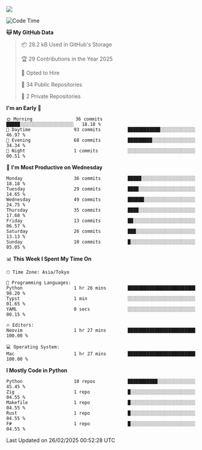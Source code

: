 ![](https://komarev.com/ghpvc/?username=kitagawa-hr)

<!--START_SECTION:waka-->
![Code Time](http://img.shields.io/badge/Code%20Time-1%2C337%20hrs%2011%20mins-blue)

**🐱 My GitHub Data** 

> 📦 28.2 kB Used in GitHub's Storage 
 > 
> 🏆 29 Contributions in the Year 2025
 > 
> 💼 Opted to Hire
 > 
> 📜 34 Public Repositories 
 > 
> 🔑 2 Private Repositories 
 > 
**I'm an Early 🐤** 

```text
🌞 Morning                36 commits          █████░░░░░░░░░░░░░░░░░░░░   18.18 % 
🌆 Daytime                93 commits          ████████████░░░░░░░░░░░░░   46.97 % 
🌃 Evening                68 commits          █████████░░░░░░░░░░░░░░░░   34.34 % 
🌙 Night                  1 commits           ░░░░░░░░░░░░░░░░░░░░░░░░░   00.51 % 
```
📅 **I'm Most Productive on Wednesday** 

```text
Monday                   36 commits          █████░░░░░░░░░░░░░░░░░░░░   18.18 % 
Tuesday                  29 commits          ████░░░░░░░░░░░░░░░░░░░░░   14.65 % 
Wednesday                49 commits          ██████░░░░░░░░░░░░░░░░░░░   24.75 % 
Thursday                 35 commits          ████░░░░░░░░░░░░░░░░░░░░░   17.68 % 
Friday                   13 commits          ██░░░░░░░░░░░░░░░░░░░░░░░   06.57 % 
Saturday                 26 commits          ███░░░░░░░░░░░░░░░░░░░░░░   13.13 % 
Sunday                   10 commits          █░░░░░░░░░░░░░░░░░░░░░░░░   05.05 % 
```


📊 **This Week I Spent My Time On** 

```text
🕑︎ Time Zone: Asia/Tokyo

💬 Programming Languages: 
Python                   1 hr 26 mins        █████████████████████████   98.20 % 
Typst                    1 min               ░░░░░░░░░░░░░░░░░░░░░░░░░   01.65 % 
YAML                     0 secs              ░░░░░░░░░░░░░░░░░░░░░░░░░   00.15 % 

🔥 Editors: 
Neovim                   1 hr 27 mins        █████████████████████████   100.00 % 

💻 Operating System: 
Mac                      1 hr 27 mins        █████████████████████████   100.00 % 
```

**I Mostly Code in Python** 

```text
Python                   10 repos            ███████████░░░░░░░░░░░░░░   45.45 % 
Zig                      1 repo              █░░░░░░░░░░░░░░░░░░░░░░░░   04.55 % 
Makefile                 1 repo              █░░░░░░░░░░░░░░░░░░░░░░░░   04.55 % 
Rust                     1 repo              █░░░░░░░░░░░░░░░░░░░░░░░░   04.55 % 
F#                       1 repo              █░░░░░░░░░░░░░░░░░░░░░░░░   04.55 % 
```




 Last Updated on 26/02/2025 00:52:28 UTC
<!--END_SECTION:waka-->
